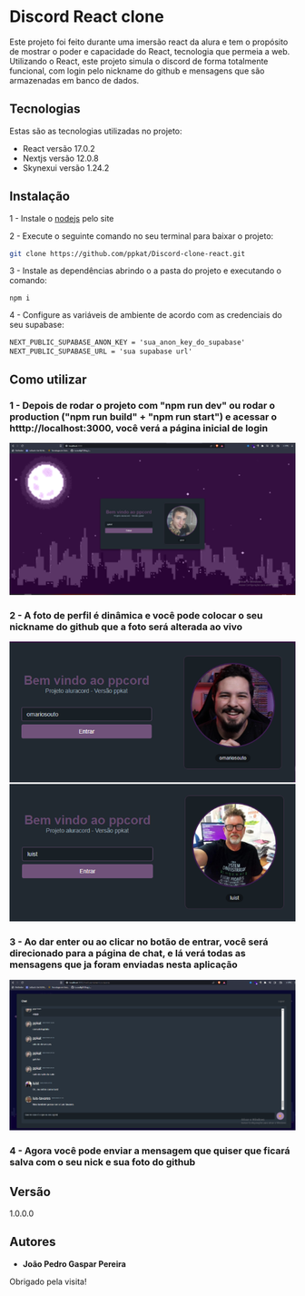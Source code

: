 # Discord React clone
Este projeto foi feito durante uma imersão react da alura e tem o propósito de mostrar o poder e capacidade do React, tecnologia que permeia a web.
Utilizando o React, este projeto simula o discord de forma totalmente funcional, com login pelo nickname do github e mensagens que são armazenadas em banco de dados.

## Tecnologias

Estas são as tecnologias utilizadas no projeto:

* React versão 17.0.2
* Nextjs versão 12.0.8
* Skynexui versão 1.24.2


## Instalação

1 - Instale o [nodejs](https://nodejs.org/) pelo site

2 - Execute o seguinte comando no seu terminal para baixar o projeto:
   
```sh
git clone https://github.com/ppkat/Discord-clone-react.git
```

3 - Instale as dependências abrindo o a pasta do projeto e executando o comando:

```
npm i
```

4 - Configure as variáveis de ambiente de acordo com as credenciais do seu supabase:
```
NEXT_PUBLIC_SUPABASE_ANON_KEY = 'sua_anon_key_do_supabase'
NEXT_PUBLIC_SUPABASE_URL = 'sua supabase url'
```

## Como utilizar

### 1 - Depois de rodar o projeto com "npm run dev" ou rodar o production ("npm run build" + "npm run start") e acessar o htttp://localhost:3000, você verá a página inicial de login

![Pagina de login](public/pagina-inicial.png)

### 2 - A foto de perfil é dinâmica e você pode colocar o seu nickname do github que a foto será alterada ao vivo

![Foto mudando conforme o nick é alterado](public/omariosouto-login.png)
![Foto mudando conforme o nick é alterado](public/luist-login.png)

### 3 - Ao dar enter ou ao clicar no botão de entrar, você será direcionado para a página de chat, e lá verá todas as mensagens que ja foram enviadas nesta aplicação

![Pagina de chat](public/chat-page.png)

### 4 - Agora você pode enviar a mensagem que quiser que ficará salva com o seu nick e sua foto do github

## Versão

  1.0.0.0

## Autores

* **João Pedro Gaspar Pereira** 

Obrigado pela visita!